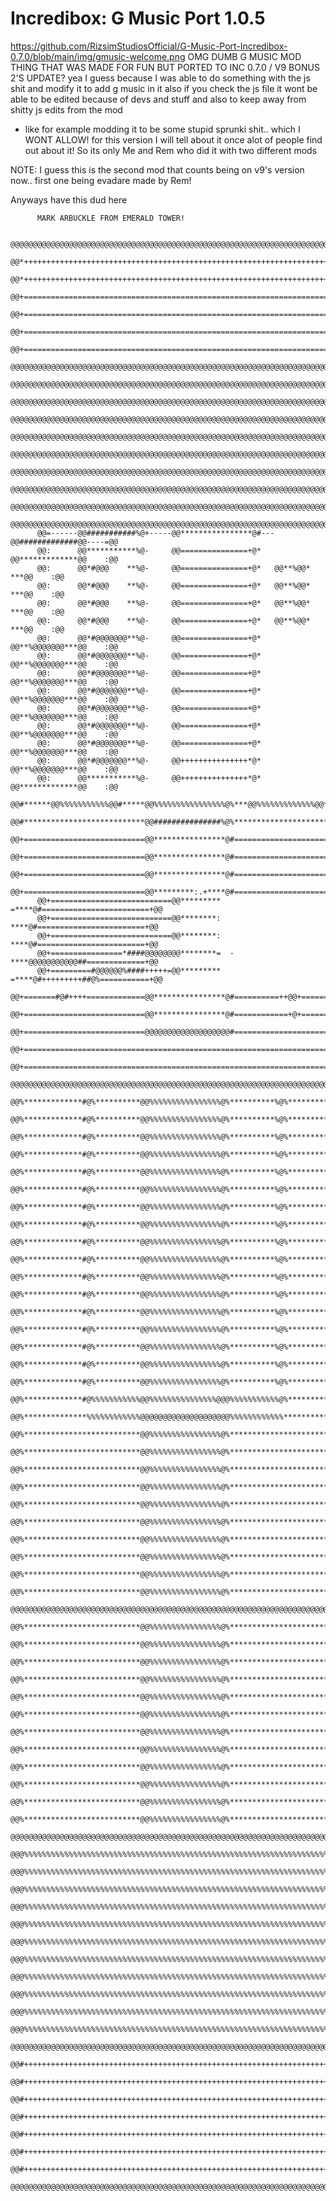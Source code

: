 # Incredibox: G Music Port 1.0.5
https://github.com/RizsimStudiosOfficial/G-Music-Port-Incredibox-0.7.0/blob/main/img/gmusic-welcome.png
OMG DUMB G MUSIC MOD THING THAT WAS MADE FOR FUN BUT PORTED TO INC 0.7.0 / V9 BONUS 2'S UPDATE?
yea I guess because I was able to do something with the js shit and modify it to add g music in it
also if you check the js file it wont be able to be edited because of devs and stuff and also to keep away from shitty js edits from the mod
- like for example modding it to be some stupid sprunki shit..
which I WONT ALLOW! for this version
I will tell about it once alot of people find out about it!
So its only Me and Rem who did it with two different mods

NOTE:
I guess this is the second mod that counts being on v9's version now..
first one being evadare made by Rem!

Anyways have this dud here























































          MARK ARBUCKLE FROM EMERALD TOWER!
                                                                                            
          @@@@@@@@@@@@@@@@@@@@@@@@@@@@@@@@@@@@@@@@@@@@@@@@@@@@@@@@@@@@@@@@@@@@@@@@@@@@@             
          @@*+++++++++++++++++++++++++++++++++++++++++++++++++++++++++++++++++++++++*@@             
          @@*+++++++++++++++++++++++++++++++++++++++++++++++++++++++++++++++++++++++*@@             
          @@+=======================================================================+@@             
          @@+=======================================================================+@@             
          @@+=======================================================================+@@             
          @@+=======================================================================+@@             
          @@@@@@@@@@@@@@@@@@@@@@@@@@@@@@@@@@@@@@@@@@@@@@@@@@@@@@@@@@@@@@@@@@@@@@@@@@@@@             
          @@@@@@@@@@@@@@@@@@@@@@@@@@@@@@@@@@@@@@@@@@@@@@@@@@@@@@@@@@@@@@@@@@@@@@@@@@@@@             
          @@@@@@@@@@@@@@@@@@@@@@@@@@@@@@@@@@@@@@@@@@@@@@@@@@@@@@@@@@@@@@@@@@@@@@@@@@@@@             
          @@@@@@@@@@@@@@@@@@@@@@@@@@@@@@@@@@@@@@@@@@@@@@@@@@@@@@@@@@@@@@@@@@@@@@@@@@@@@             
          @@@@@@@@@@@@@@@@@@@@@@@@@@@@@@@@@@@@@@@@@@@@@@@@@@@@@@@@@@@@@@@@@@@@@@@@@@@@@             
          @@@@@@@@@@@@@@@@@@@@@@@@@@@@@@@@@@@@@@@@@@@@@@@@@@@@@@@@@@@@@@@@@@@@@@@@@@@@@             
          @@@@@@@@@@@@@@@@@@@@@@@@@@@@@@@@@@@@@@@@@@@@@@@@@@@@@@@@@@@@@@@@@@@@@@@@@@@@@             
          @@@@@@@@@@@@@@@@@@@@@@@@@@@@@@@@@@@@@@@@@@@@@@@@@@@@@@@@@@@@@@@@@@@@@@@@@@@@@             
          @@@@@@@@@@@@@@@@@@@@@@@@@@@@@@@@@@@@@@@@@@@@@@@@@@@@@@@@@@@@@@@@@@@@@@@@@@@@@             
          @@@@@@@@@@@@@@@@@@@@@@@@@@@@@@@@@@@@@@@@@@@@@@@@@@@@@@@@@@@@@@@@@@@@@@@@@@@@@             
          @@=------@@###########%@+-----@@****************@#---@@#############@@----=@@             
          @@:      @@***********%@-     @@===============+@*   @@*************@@    :@@             
          @@:      @@*#@@@    **%@-     @@===============+@*   @@**%@@*    ***@@    :@@             
          @@:      @@*#@@@    **%@-     @@===============+@*   @@**%@@*    ***@@    :@@             
          @@:      @@*#@@@    **%@-     @@===============+@*   @@**%@@*    ***@@    :@@             
          @@:      @@*#@@@    **%@-     @@===============+@*   @@**%@@*    ***@@    :@@             
          @@:      @@*#@@@@@@@**%@-     @@===============+@*   @@**%@@@@@@@***@@    :@@             
          @@:      @@*#@@@@@@@**%@-     @@===============+@*   @@**%@@@@@@@***@@    :@@             
          @@:      @@*#@@@@@@@**%@-     @@===============+@*   @@**%@@@@@@@***@@    :@@             
          @@:      @@*#@@@@@@@**%@-     @@===============+@*   @@**%@@@@@@@***@@    :@@             
          @@:      @@*#@@@@@@@**%@-     @@===============+@*   @@**%@@@@@@@***@@    :@@             
          @@:      @@*#@@@@@@@**%@-     @@===============+@*   @@**%@@@@@@@***@@    :@@             
          @@:      @@*#@@@@@@@**%@-     @@===============+@*   @@**%@@@@@@@***@@    :@@             
          @@:      @@*#@@@@@@@**%@-     @@+++++++++++++++*@*   @@**%@@@@@@@***@@    :@@             
          @@:      @@***********%@-     @@+++++++++++++++*@*   @@*************@@    :@@             
          @@#******@@%%%%%%%%%%%@@#*****@@%%%%%%%%%%%%%%%%@%***@@%%%%%%%%%%%%%@@****#@@             
          @@#***************************@@###############%@%************************#@@             
          @@+===========================@@****************@#========================+@@             
          @@+===========================@@****************@#========================+@@             
          @@+===========================@@****************@#========================+@@             
          @@+===========================@@*********:.+****@#========================+@@             
          @@+===========================@@*********  =****@#========================+@@             
          @@+===========================@@********:   ****@#========================+@@             
          @@+===========================@@********:   ****@#========================+@@             
          @@+================*####@@@@@@@@********=  -****@@@@@@@@@@@##=============+@@             
          @@+=========#@@@@@@%####+++++=@@*********  =****@#+++++++++##@%===========+@@             
          @@+=======#@#++++=============@@****************@#==========++@@+=========+@@             
          @@+===========================@@****************@#============+@+=========+@@             
          @@+===========================@@@@@@@@@@@@@@@@@@@#========================+@@             
          @@+=======================================================================+@@             
          @@+=======================================================================+@@             
          @@@@@@@@@@@@@@@@@@@@@@@@@@@@@@@@@@@@@@@@@@@@@@@@@@@@@@@@@@@@@@@@@@@@@@@@@@@@@             
           @@%*************#@%**********@@%%%%%%%%%%%%%%%%@%**********%@%**********@@               
           @@%*************#@%**********@@%%%%%%%%%%%%%%%%@%**********%@%**********@@               
           @@%*************#@%**********@@%%%%%%%%%%%%%%%%@%**********%@%**********@@               
           @@%*************#@%**********@@%%%%%%%%%%%%%%%%@%**********%@%**********@@               
           @@%*************#@%**********@@%%%%%%%%%%%%%%%%@%**********%@%**********@@               
           @@%*************#@%**********@@%%%%%%%%%%%%%%%%@%**********%@%**********@@               
           @@%*************#@%**********@@%%%%%%%%%%%%%%%%@%**********%@%**********@@               
           @@%*************#@%**********@@%%%%%%%%%%%%%%%%@%**********%@%**********@@               
           @@%*************#@%**********@@%%%%%%%%%%%%%%%%@%**********%@%**********@@               
           @@%*************#@%**********@@%%%%%%%%%%%%%%%%@%**********%@%**********@@               
           @@%*************#@%**********@@%%%%%%%%%%%%%%%%@%**********%@%**********@@               
           @@%*************#@%**********@@%%%%%%%%%%%%%%%%@%**********%@%**********@@               
           @@%*************#@%**********@@%%%%%%%%%%%%%%%%@%**********%@%**********@@               
           @@%*************#@%**********@@%%%%%%%%%%%%%%%%@%**********%@%**********@@               
           @@%*************#@%**********@@%%%%%%%%%%%%%%%%@%**********%@%**********@@               
           @@%*************#@%**********@@%%%%%%%%%%%%%%%%@%**********%@%**********@@               
           @@%*************#@%**********@@%%%%%%%%%%%%%%%%@%**********%@%**********@@               
           @@%*************#@%%%%%%%%%%%@@%%%%%%%%%%%%%%%@@@%%%%%%%%%%%@%**********@@               
           @@%**************%%%%%%%%%%%%@@@@@@@@@@@@@@@@@@@@%%%%%%%%%%%%***********@@               
           @@%**************************@@%%%%%%%%%%%%%%%%@%***********************@@               
           @@%**************************@@%%%%%%%%%%%%%%%%@%***********************@@               
           @@%**************************@@%%%%%%%%%%%%%%%%@%***********************@@               
           @@%**************************@@%%%%%%%%%%%%%%%%@%***********************@@               
           @@%**************************@@%%%%%%%%%%%%%%%%@%***********************@@               
           @@%**************************@@%%%%%%%%%%%%%%%%@%***********************@@               
           @@%**************************@@%%%%%%%%%%%%%%%%@%***********************@@               
           @@%**************************@@%%%%%%%%%%%%%%%%@%***********************@@               
           @@%**************************@@%%%%%%%%%%%%%%%%@%***********************@@               
           @@%**************************@@%%%%%%%%%%%%%%%%@%***********************@@               
           @@@@@@@@@@@@@@@@@@@@@@@@@@@@@@@@@@@@@@@@@@@@@@@@@@@@@@@@@@@@@@@@@@@@@@@@@@               
           @@%**************************@@%%%%%%%%%%%%%%%%@%***********************@@               
           @@%**************************@@%%%%%%%%%%%%%%%%@%***********************@@               
           @@%**************************@@%%%%%%%%%%%%%%%%@%***********************@@               
           @@%**************************@@%%%%%%%%%%%%%%%%@%***********************@@               
           @@%**************************@@%%%%%%%%%%%%%%%%@%***********************@@               
           @@%**************************@@%%%%%%%%%%%%%%%%@%***********************@@               
           @@%**************************@@%%%%%%%%%%%%%%%%@%***********************@@               
           @@%**************************@@%%%%%%%%%%%%%%%%@%***********************@@               
           @@%**************************@@%%%%%%%%%%%%%%%%@%***********************@@               
           @@%**************************@@%%%%%%%%%%%%%%%%@%***********************@@               
           @@%**************************@@%%%%%%%%%%%%%%%%@%***********************@@               
           @@%**************************@@%%%%%%%%%%%%%%%%@%***********************@@               
           @@@@@@@@@@@@@@@@@@@@@@@@@@@@@@@@@@@@@@@@@@@@@@@@@@@@@@@@@@@@@@@@@@@@@@@@@@               
           @@@%%%%%%%%%%%%%%%%%%%%%%%%%%%%%%%%%%%%%%%%%%%%%%%%%%%%%%%%%%%%%%%%%%%%%@@               
           @@@%%%%%%%%%%%%%%%%%%%%%%%%%%%%%%%%%%%%%%%%%%%%%%%%%%%%%%%%%%%%%%%%%%%%%@@               
           @@@%%%%%%%%%%%%%%%%%%%%%%%%%%%%%%%%%%%%%%%%%%%%%%%%%%%%%%%%%%%%%%%%%%%%%@@               
           @@@%%%%%%%%%%%%%%%%%%%%%%%%%%%%%%%%%%%%%%%%%%%%%%%%%%%%%%%%%%%%%%%%%%%%%@@               
           @@@%%%%%%%%%%%%%%%%%%%%%%%%%%%%%%%%%%%%%%%%%%%%%%%%%%%%%%%%%%%%%%%%%%%%%@@               
           @@@%%%%%%%%%%%%%%%%%%%%%%%%%%%%%%%%%%%%%%%%%%%%%%%%%%%%%%%%%%%%%%%%%%%%%@@               
           @@@%%%%%%%%%%%%%%%%%%%%%%%%%%%%%%%%%%%%%%%%%%%%%%%%%%%%%%%%%%%%%%%%%%%%%@@               
           @@@%%%%%%%%%%%%%%%%%%%%%%%%%%%%%%%%%%%%%%%%%%%%%%%%%%%%%%%%%%%%%%%%%%%%%@@               
           @@@%%%%%%%%%%%%%%%%%%%%%%%%%%%%%%%%%%%%%%%%%%%%%%%%%%%%%%%%%%%%%%%%%%%%%@@               
           @@@%%%%%%%%%%%%%%%%%%%%%%%%%%%%%%%%%%%%%%%%%%%%%%%%%%%%%%%%%%%%%%%%%%%%%@@               
           @@@%%%%%%%%%%%%%%%%%%%%%%%%%%%%%%%%%%%%%%%%%%%%%%%%%%%%%%%%%%%%%%%%%%%%%@@               
           @@@@@@@@@@@@@@@@@@@@@@@@@@@@@@@@@@@@@@@@@@@@@@@@@@@@@@@@@@@@@@@@@@@@@@@@@@               
           @@#+++++++++++++++++++++++++++++++++++++++++++++++++++++++++++++++++++++@@               
           @@#+++++++++++++++++++++++++++++++++++++++++++++++++++++++++++++++++++++@@               
           @@#+++++++++++++++++++++++++++++++++++++++++++++++++++++++++++++++++++++@@               
           @@#+++++++++++++++++++++++++++++++++++++++++++++++++++++++++++++++++++++@@               
           @@#+++++++++++++++++++++++++++++++++++++++++++++++++++++++++++++++++++++@@               
           @@#+++++++++++++++++++++++++++++++++++++++++++++++++++++++++++++++++++++@@               
           @@#+++++++++++++++++++++++++++++++++++++++++++++++++++++++++++++++++++++@@               
           @@@@@@@@@@@@@@@@@@@@@@@@@@@@@@@@@@@@@@@@@@@@@@@@@@@@@@@@@@@@@@@@@@@@@@@@@@               
                                                                                                    

